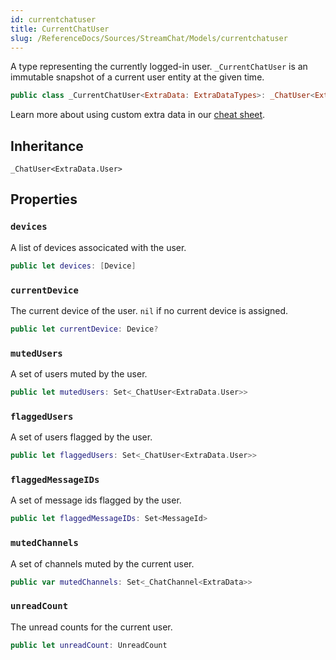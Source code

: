 ```yaml
---
id: currentchatuser 
title: CurrentChatUser
slug: /ReferenceDocs/Sources/StreamChat/Models/currentchatuser
---
```


A type representing the currently logged-in user. `_CurrentChatUser` is an immutable snapshot of a current user entity at
the given time.

``` swift
public class _CurrentChatUser<ExtraData: ExtraDataTypes>: _ChatUser<ExtraData.User> 
```

> 

Learn more about using custom extra data in our [cheat sheet](https://github.com/GetStream/stream-chat-swift/wiki/Cheat-Sheet#working-with-extra-data).

## Inheritance

`_ChatUser<ExtraData.User>`

## Properties

### `devices`

A list of devices associcated with the user.

``` swift
public let devices: [Device]
```

### `currentDevice`

The current device of the user. `nil` if no current device is assigned.

``` swift
public let currentDevice: Device?
```

### `mutedUsers`

A set of users muted by the user.

``` swift
public let mutedUsers: Set<_ChatUser<ExtraData.User>>
```

### `flaggedUsers`

A set of users flagged by the user.

``` swift
public let flaggedUsers: Set<_ChatUser<ExtraData.User>>
```

> 

### `flaggedMessageIDs`

A set of message ids flagged by the user.

``` swift
public let flaggedMessageIDs: Set<MessageId>
```

> 

### `mutedChannels`

A set of channels muted by the current user.

``` swift
public var mutedChannels: Set<_ChatChannel<ExtraData>> 
```

> 

### `unreadCount`

The unread counts for the current user.

``` swift
public let unreadCount: UnreadCount
```

